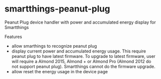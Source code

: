 # smartthings-peanut-plug
Peanut Plug device handler with power and accumulated energy display for Smartthings

Features
- allow smarthings to recognize peanut plug
- display current power and accumulated energy usage. This require peanut plug to have latest firmware. To upgrade to latest firmware, user will require a Almond 2015, Almond + or Almond Pro (Almond 2012 do not support peanut plug). Smartthings cannot do the firmware upgrade.
- allow reset the energy usage in the device page
